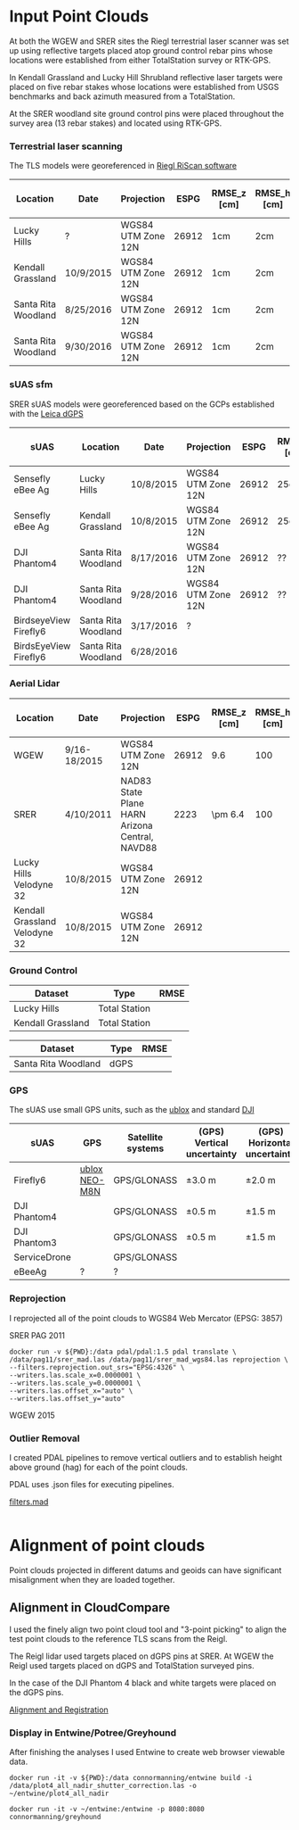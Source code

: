 # Input Point Clouds

At both the WGEW and SRER sites the Riegl terrestrial laser scanner 
was set up using reflective targets placed atop ground control 
rebar pins whose locations were established from either TotalStation 
survey or RTK-GPS.

In Kendall Grassland and Lucky Hill Shrubland reflective laser targets 
were placed on five rebar stakes whose locations were established 
from USGS benchmarks and back azimuth measured from a TotalStation.

At the SRER woodland site ground control pins were placed throughout
the survey area (13 rebar stakes) and located using RTK-GPS.

### Terrestrial laser scanning
The TLS models were georeferenced in [Riegl RiScan software](http://www.riegl.com/products/software-packages/)

|Location|Date|Projection|ESPG|RMSE_z [cm]|RMSE_h [cm]|GCP|GCP RMSE [cm]|PPSM (p/m^2)|
|--------|----|----------|----|-----------|-----------|---|-------------|------------|
|Lucky Hills|?|WGS84 UTM Zone 12N|26912|1cm|2cm|TotalStation|??|
|Kendall Grassland|10/9/2015|WGS84 UTM Zone 12N|26912|1cm|2cm|TotalStation|??|
|Santa Rita Woodland|8/25/2016|WGS84 UTM Zone 12N|26912|1cm|2cm|dGPS|??|
|Santa Rita Woodland|9/30/2016|WGS84 UTM Zone 12N|26912|1cm|2cm|dGPS|??|

### sUAS sfm 

SRER sUAS models were georeferenced based on the GCPs established with the [Leica dGPS]()

|sUAS|Location|Date|Projection|ESPG|RMSE_z [cm]|RMSE_h [cm]|GCP|GCP RMSE [cm]|PPSM (p/m^2)|
|----|--------|----|----------|----|-----------|-----------|---|-------------|------------|
|Sensefly eBee Ag|Lucky Hills|10/8/2015|WGS84 UTM Zone 12N|26912|25cm?|50cm?|None| |
|Sensefly eBee Ag|Kendall Grassland|10/8/2015|WGS84 UTM Zone 12N|26912|25cm?|50cm?|None| | 
|DJI Phantom4|Santa Rita Woodland|8/17/2016|WGS84 UTM Zone 12N|26912|??|??|dGPS| |
|DJI Phantom4|Santa Rita Woodland|9/28/2016|WGS84 UTM Zone 12N|26912|??|??|dGPS| |
|BirdseyeView Firefly6|Santa Rita Woodland|3/17/2016|?|||||||
|BirdsEyeView Firefly6|Santa Rita Woodland|6/28/2016|



### Aerial Lidar

|Location|Date|Projection|ESPG|RMSE_z [cm]|RMSE_h [cm]|GCP|GCP RMSE [cm]|PPSM (p/m^2)|
|--------|----|----------|----|-----------|-----------|---|-------------|------------|
|WGEW|9/16-18/2015|WGS84 UTM Zone 12N|26912|9.6|100|8 - 12||
|SRER|4/10/2011|NAD83 State Plane HARN Arizona Central, NAVD88|2223|\pm 6.4|100|8 - 13 ||
|Lucky Hills Velodyne 32|10/8/2015|WGS84 UTM Zone 12N|26912|||35|NA|?|?|
|Kendall Grassland Velodyne 32|10/8/2015|WGS84 UTM Zone 12N|26912|||35|NA|?|?|


### Ground Control

|Dataset|Type|RMSE|
|-------|----|----|
|Lucky Hills|Total Station||
|Kendall Grassland|Total Station||

|Dataset|Type|RMSE|
|-------|----|----|
|Santa Rita Woodland|dGPS||

### GPS

The sUAS use small GPS units, such as the [ublox](https://www.u-blox.com/en/product/neo-m8-series) and standard [DJI](https://www.dji.com/phantom-4/info)

|sUAS|GPS|Satellite systems| (GPS) Vertical uncertainty | (GPS) Horizontal uncertainty | (Vision) Vertical uncertainty | (Vision) Horizontal uncertainty | 
|----|---------|-----------------|--------------------------|----------------------------|-----------------------------|-------------------------------|
|Firefly6| [ublox NEO-M8N](https://www.u-blox.com/sites/default/files/NEO-M8_DataSheet_(UBX-13003366).pdf)| GPS/GLONASS| ±3.0 m | ±2.0 m |NA|NA|
|DJI Phantom4||GPS/GLONASS|±0.5 m |±1.5 m|±0.1 m|±0.3 m|
|DJI Phantom3||GPS/GLONASS|±0.5 m |±1.5 m|±0.1 m|±0.3 m|
|ServiceDrone||GPS/GLONASS|||||
|eBeeAg|?|?|||||


### Reprojection

I reprojected all of the point clouds to WGS84 Web Mercator (EPSG: 3857)

SRER PAG 2011

```
docker run -v ${PWD}:/data pdal/pdal:1.5 pdal translate \
/data/pag11/srer_mad.las /data/pag11/srer_mad_wgs84.las reprojection \
--filters.reprojection.out_srs="EPSG:4326" \
--writers.las.scale_x=0.0000001 \
--writers.las.scale_y=0.0000001 \
--writers.las.offset_x="auto" \
--writers.las.offset_y="auto"
```

WGEW 2015

### Outlier Removal

I created PDAL pipelines to remove vertical outliers and to establish height above ground (hag) for each of the point clouds.

PDAL uses .json files for executing pipelines.

[filters.mad](https://www.pdal.io/stages/filters.mad.html)

```

```

# Alignment of point clouds

Point clouds projected in different datums and geoids can have significant misalignment when they are loaded together.

## Alignment in CloudCompare

I used the finely align two point cloud tool and "3-point picking" to align 
the test point clouds to the reference TLS scans from the Reigl.

The Reigl lidar used targets placed on dGPS pins at SRER. At WGEW the Reigl 
used targets placed on dGPS and TotalStation surveyed pins. 

In the case of the DJI Phantom 4 black and white targets were placed on the dGPS pins.

[Alignment and Registration](http://www.cloudcompare.org/doc/wiki/index.php?title=Alignment_and_Registration)

### Display in Entwine/Potree/Greyhound

After finishing the analyses I used Entwine to create web browser viewable data.

```
docker run -it -v ${PWD}:/data connormanning/entwine build -i /data/plot4_all_nadir_shutter_correction.las -o ~/entwine/plot4_all_nadir
```

```
docker run -it -v ~/entwine:/entwine -p 8080:8080 connormanning/greyhound
```


